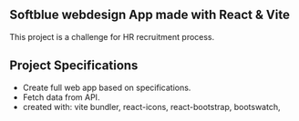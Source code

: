 ## Softblue webdesign App made with React & Vite

This project is a challenge for HR recruitment process.

## Project Specifications

- Create full web app based on specifications.
- Fetch data from API.
- created with: vite bundler, react-icons, react-bootstrap, bootswatch,  
